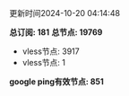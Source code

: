 更新时间2024-10-20 04:14:48

**总订阅: 181**
**总节点: 19769**
- vless节点: 3917
- vless节点: 1

**google ping有效节点: 851**
